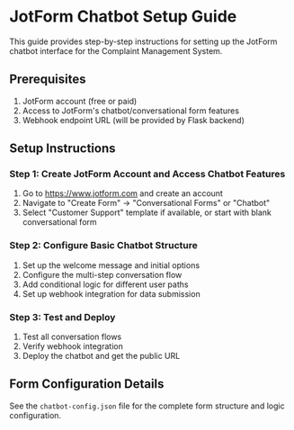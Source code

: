 # JotForm Chatbot Setup Guide

This guide provides step-by-step instructions for setting up the JotForm chatbot interface for the Complaint Management System.

## Prerequisites

1. JotForm account (free or paid)
2. Access to JotForm's chatbot/conversational form features
3. Webhook endpoint URL (will be provided by Flask backend)

## Setup Instructions

### Step 1: Create JotForm Account and Access Chatbot Features

1. Go to https://www.jotform.com and create an account
2. Navigate to "Create Form" → "Conversational Forms" or "Chatbot"
3. Select "Customer Support" template if available, or start with blank conversational form

### Step 2: Configure Basic Chatbot Structure

1. Set up the welcome message and initial options
2. Configure the multi-step conversation flow
3. Add conditional logic for different user paths
4. Set up webhook integration for data submission

### Step 3: Test and Deploy

1. Test all conversation flows
2. Verify webhook integration
3. Deploy the chatbot and get the public URL

## Form Configuration Details

See the `chatbot-config.json` file for the complete form structure and logic configuration.